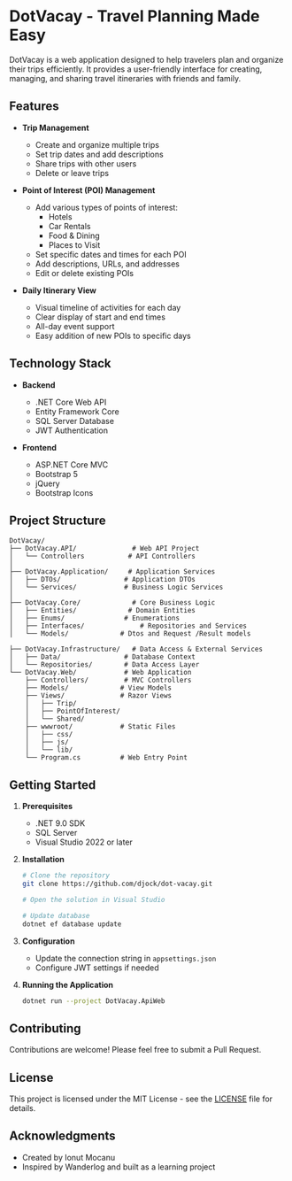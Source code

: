 # DotVacay - Travel Planning Made Easy

DotVacay is a web application designed to help travelers plan and organize their trips efficiently. It provides a user-friendly interface for creating, managing, and sharing travel itineraries with friends and family.

## Features

- **Trip Management**
  - Create and organize multiple trips
  - Set trip dates and add descriptions
  - Share trips with other users
  - Delete or leave trips

- **Point of Interest (POI) Management**
  - Add various types of points of interest:
    - Hotels
    - Car Rentals
    - Food & Dining
    - Places to Visit
  - Set specific dates and times for each POI
  - Add descriptions, URLs, and addresses
  - Edit or delete existing POIs

- **Daily Itinerary View**
  - Visual timeline of activities for each day
  - Clear display of start and end times
  - All-day event support
  - Easy addition of new POIs to specific days


## Technology Stack

- **Backend**
  - .NET Core Web API
  - Entity Framework Core
  - SQL Server Database
  - JWT Authentication

- **Frontend**
  - ASP.NET Core MVC
  - Bootstrap 5
  - jQuery
  - Bootstrap Icons

## Project Structure

```
DotVacay/
├── DotVacay.API/              # Web API Project
│   └── Controllers           # API Controllers
│
├── DotVacay.Application/     # Application Services
│   ├── DTOs/                # Application DTOs
│   └── Services/            # Business Logic Services
│
├── DotVacay.Core/             # Core Business Logic
│   ├── Entities/             # Domain Entities
│   ├── Enums/               # Enumerations
│   ├── Interfaces/              # Repositories and Services 
│   └── Models/             # Dtos and Request /Result models

├── DotVacay.Infrastructure/   # Data Access & External Services
│   ├── Data/                # Database Context
│   └── Repositories/        # Data Access Layer
└── DotVacay.Web/            # Web Application
    ├── Controllers/         # MVC Controllers
    ├── Models/             # View Models
    ├── Views/              # Razor Views
    │   ├── Trip/
    │   ├── PointOfInterest/
    │   └── Shared/
    ├── wwwroot/            # Static Files
    │   ├── css/
    │   ├── js/
    │   └── lib/
    └── Program.cs          # Web Entry Point
```

## Getting Started

1. **Prerequisites**
   - .NET 9.0 SDK
   - SQL Server
   - Visual Studio 2022 or later

2. **Installation**
   ```bash
   # Clone the repository
   git clone https://github.com/djock/dot-vacay.git

   # Open the solution in Visual Studio

   # Update database
   dotnet ef database update
   ```

3. **Configuration**
   - Update the connection string in `appsettings.json`
   - Configure JWT settings if needed

4. **Running the Application**
   ```bash
   dotnet run --project DotVacay.ApiWeb
   ```

## Contributing

Contributions are welcome! Please feel free to submit a Pull Request.

## License

This project is licensed under the MIT License - see the [LICENSE](LICENSE) file for details.

## Acknowledgments

- Created by Ionut Mocanu
- Inspired by Wanderlog and built as a learning project
